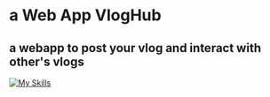 #  a Web App VlogHub
## a webapp to post your vlog and interact with other's vlogs
[![My Skills](https://skills.thijs.gg/icons?i=py,postgres,html,css&theme=light)](https://skills.thijs.gg)
